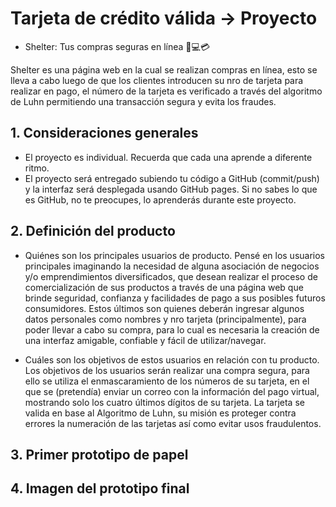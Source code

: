 # Tarjeta de crédito válida -> Proyecto

  * Shelter: Tus compras seguras en línea 🛒💻💳

  Shelter es una página web en la cual se realizan compras en línea, esto se lleva a cabo luego de que los clientes introducen su nro de tarjeta para realizar en pago, el número de la tarjeta es verificado a través del algoritmo de Luhn permitiendo una transacción segura y evita los fraudes.

## 1. Consideraciones generales

* El proyecto es individual. Recuerda que cada una aprende a diferente ritmo.
* El proyecto será entregado subiendo tu código a GitHub (commit/push) y la
  interfaz será desplegada usando GitHub pages. Si no sabes lo que es GitHub, no
  te preocupes, lo aprenderás durante este proyecto.

## 2. Definición del producto

* Quiénes son los principales usuarios de producto.
  Pensé en los usuarios principales imaginando la necesidad de alguna asociación de negocios y/o emprendimientos diversificados, que desean realizar el proceso de comercialización de sus productos a través de una página web que brinde seguridad, confianza y facilidades de pago a sus posibles futuros consumidores. Estos últimos son quienes deberán ingresar algunos datos personales como nombres y nro tarjeta (principalmente), para poder llevar a cabo su compra, para lo cual es necesaria la creación de una interfaz amigable, confiable y fácil de utilizar/navegar.

* Cuáles son los objetivos de estos usuarios en relación con tu producto.
  Los objetivos de los usuarios serán realizar una compra segura, para ello se utiliza el enmascaramiento de los números de su tarjeta, en el que se (pretendía) enviar un correo con la información del pago virtual, mostrando solo los cuatro últimos dígitos de su tarjeta. La tarjeta se valida en base al Algoritmo de Luhn, su misión es proteger contra errores la numeración de las tarjetas así como evitar usos fraudulentos.

## 3. Primer prototipo de papel


## 4. Imagen del prototipo final

